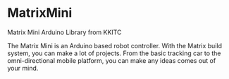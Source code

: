 # MatrixMini
Matrix Mini Arduino Library from KKITC

The Matrix Mini is an Arduino based robot controller. 
With the Matrix build system, you can make a lot of projects. 
From the basic tracking car to the omni-directional mobile platform, you can make any ideas comes out of your mind.
